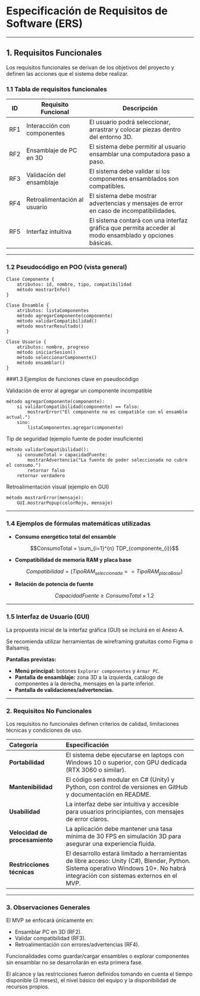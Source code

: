 # Especificación de Requisitos de Software (ERS)

---

## 1. Requisitos Funcionales

Los requisitos funcionales se derivan de los objetivos del proyecto y definen las acciones que el sistema debe realizar.

### 1.1 Tabla de requisitos funcionales

| ID  | Requisito Funcional             | Descripción |
|-----|---------------------------------|-------------|
| RF1 | Interacción con componentes     | El usuario podrá seleccionar, arrastrar y colocar piezas dentro del entorno 3D. |
| RF2 | Ensamblaje de PC en 3D          | El sistema debe permitir al usuario ensamblar una computadora paso a paso. |
| RF3 | Validación del ensamblaje       | El sistema debe validar si los componentes ensamblados son compatibles. |
| RF4 | Retroalimentación al usuario    | El sistema debe mostrar advertencias y mensajes de error en caso de incompatibilidades. |
| RF5 | Interfaz intuitiva              | El sistema contará con una interfaz gráfica que permita acceder al modo ensamblado y opciones básicas. |

---

### 1.2 Pseudocódigo en POO (vista general)

```pseudo
Clase Componente {
    atributos: id, nombre, tipo, compatibilidad
    método mostrarInfo()
}

Clase Ensamble {
    atributos: listaComponentes
    método agregarComponente(componente)
    método validarCompatibilidad()
    método mostrarResultado()
}

Clase Usuario {
    atributos: nombre, progreso
    método iniciarSesion()
    método seleccionarComponente()
    método ensamblar()
}
```
###1.3 Ejemplos de funciones clave en pseudocódigo

Validación de error al agregar un componente incompatible
```pseudo
método agregarComponente(componente):
    si validarCompatibilidad(componente) == falso:
        mostrarError("El componente no es compatible con el ensamble actual.")
    sino:
        listaComponentes.agregar(componente)
```

Tip de seguridad (ejemplo fuente de poder insuficiente)
```pseudo
método validarCompatibilidad():
    si consumoTotal > capacidadFuente:
        mostrarAdvertencia("La fuente de poder seleccionada no cubre el consumo.")
        retornar falso
    retornar verdadero
```

Retroalimentación visual (ejemplo en GUI)
```pseudo
método mostrarError(mensaje):
    GUI.mostrarPopup(colorRojo, mensaje)
```

---

### 1.4 Ejemplos de fórmulas matemáticas utilizadas

* **Consumo energético total del ensamble**

    $$ConsumoTotal = \sum_{i=1}^{n} TDP_{componente_{i}}$$

* **Compatibilidad de memoria RAM y placa base**

    $$Compatibilidad = (TipoRAM_{seleccionada} == TipoRAM_{placaBase})$$

* **Relación de potencia de fuente**

    $$CapacidadFuente \ge ConsumoTotal \times 1.2$$

---

### 1.5 Interfaz de Usuario (GUI)

La propuesta inicial de la interfaz gráfica (GUI) se incluirá en el Anexo A.

Se recomienda utilizar herramientas de wireframing gratuitas como Figma o Balsamiq.

**Pantallas previstas:**

- **Menú principal:** botones `Explorar componentes` y `Armar PC`.
- **Pantalla de ensamblaje:** zona 3D a la izquierda, catálogo de componentes a la derecha, mensajes en la parte inferior.
- **Pantalla de validaciones/advertencias.**

---

### 2. Requisitos No Funcionales

Los requisitos no funcionales definen criterios de calidad, limitaciones técnicas y condiciones de uso.

| Categoría | Especificación |
| :--- | :--- |
| **Portabilidad** | El sistema debe ejecutarse en laptops con Windows 10 o superior, con GPU dedicada (RTX 3060 o similar). |
| **Mantenibilidad** | El código será modular en C# (Unity) y Python, con control de versiones en GitHub y documentación en README. |
| **Usabilidad** | La interfaz debe ser intuitiva y accesible para usuarios principiantes, con mensajes de error claros. |
| **Velocidad de procesamiento** | La aplicación debe mantener una tasa mínima de 30 FPS en simulación 3D para asegurar una experiencia fluida. |
| **Restricciones técnicas** | El desarrollo estará limitado a herramientas de libre acceso: Unity (C#), Blender, Python. Sistema operativo Windows 10+. No habrá integración con sistemas externos en el MVP. |

---

### 3. Observaciones Generales

El MVP se enfocará únicamente en:
- Ensamblar PC en 3D (RF2).
- Validar compatibilidad (RF3).
- Retroalimentación con errores/advertencias (RF4).

Funcionalidades como guardar/cargar ensambles o explorar componentes sin ensamblar no se desarrollarán en esta primera fase.

El alcance y las restricciones fueron definidos tomando en cuenta el tiempo disponible (3 meses), el nivel básico del equipo y la disponibilidad de recursos propios.
